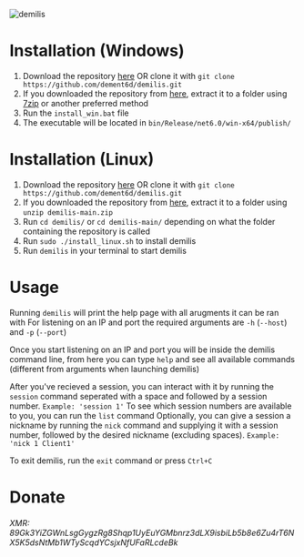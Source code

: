 ![demilis](https://user-images.githubusercontent.com/93228501/153396972-58bd308c-ad7f-4217-a2f9-b086c28a2c7c.png)
# Installation (Windows)
1. Download the repository [here](https://github.com/dement6d/demilis/archive/refs/heads/main.zip) OR clone it with `git clone https://github.com/dement6d/demilis.git`
2. If you downloaded the repository from [here](https://github.com/dement6d/demilis/archive/refs/heads/main.zip), extract it to a folder using [7zip](https://sourceforge.net/projects/sevenzip/files/7-Zip/) or another preferred method
3. Run the `install_win.bat` file
4. The executable will be located in `bin/Release/net6.0/win-x64/publish/`

# Installation (Linux)
1. Download the repository [here](https://github.com/dement6d/demilis/archive/refs/heads/main.zip) OR clone it with `git clone https://github.com/dement6d/demilis.git`
2. If you downloaded the repository from [here](https://github.com/dement6d/demilis/archive/refs/heads/main.zip), extract it to a folder using `unzip demilis-main.zip`
3. Run `cd demilis/` or `cd demilis-main/` depending on what the folder containing the repository is called
4. Run `sudo ./install_linux.sh` to install demilis
5. Run `demilis` in your terminal to start demilis

# Usage
Running `demilis` will print the help page with all arugments it can be ran with
For listening on an IP and port the required arguments are `-h` (`--host`) and `-p` (`--port`)

Once you start listening on an IP and port you will be inside the demilis command line, from here you can type `help` and see all available commands (different from arguments when launching demilis)

After you've recieved a session, you can interact with it by running the `session` command seperated with a space and followed by a session number. `Example: 'session 1'`
To see which session numbers are available to you, you can run the `list` command
Optionally, you can give a session a nickname by running the `nick` command and supplying it with a session number, followed by the desired nickname (excluding spaces). `Example: 'nick 1 Client1'` 

To exit demilis, run the `exit` command or press `Ctrl+C`

# Donate
###### XMR: 89Gk3YiZGWnLsgGygzRg8Shqp1UyEuYGMbnrz3dLX9isbiLb5b8e6Zu4rT6NX5K5dsNtMb1WTyScqdYCsjxNfUFaRLcdeBk
